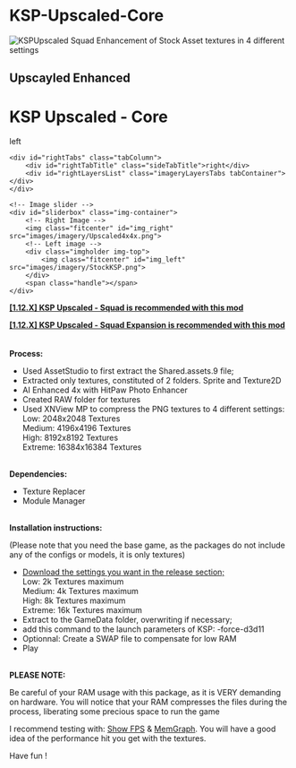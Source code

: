 # KSP-Upscaled-Core
<img src="https://i.postimg.cc/qqPGTRds/Compression-8k.png" alt="KSPUpscaled Squad" />
Enhancement of Stock Asset textures in 4 different settings
<br>

<body>
  <!-- Title header information -->
  <div class="header-bar">
  	<div class="subject">
  		<h2 class="subtitle">Upscayled Enhanced</h2>
  	</div>
  	<div class="country-title">
  		<h1 class="title-text">KSP Upscaled - Core</h1>
  	</div>
  </div>

  <!-- Left and Right Image containers -->
  <div class="container">
  	<!-- Imagery name  -->
  	<div id="leftTabs" class="tabColumn">
  		<div id="leftTabTitle" class="sideTabTitle">left</div>
  		<div id="leftLayersList" class="imageryLayersTabs tabContainer"></div>
  	</div>

  	<div id="rightTabs" class="tabColumn">
  		<div id="rightTabTitle" class="sideTabTitle">right</div>
  		<div id="rightLayersList" class="imageryLayersTabs tabContainer"></div>
  	</div>

  	<!-- Image slider -->
  	<div id="sliderbox" class="img-container">
  		<!-- Right Image -->
  		<img class="fitcenter" id="img_right" src="images/imagery/Upscaled4x4x.png">
  		<!-- Left image -->
  		<div class="imgholder img-top">
  			<img class="fitcenter" id="img_left" src="images/imagery/StockKSP.png">
  		</div>
  		<span class="handle"></span>
  	</div>

  </div>

</body>


<b><a href="https://github.com/Lucke001/KSP-Upscaled-Squad">[1.12.X] KSP Upscaled - Squad is recommended with this mod</a></b>
<br>

<b><a href="https://github.com/Lucke001/KSP-Upscaled-Squad-Expansion">[1.12.X] KSP Upscaled - Squad Expansion is recommended with this mod</a></b>
<br><br><br>
<b>Process:</b><br>

- Used AssetStudio to first extract the Shared.assets.9 file;<br>
- Extracted only textures, constituted of 2 folders. Sprite and Texture2D<br>
- AI Enhanced 4x with HitPaw Photo Enhancer<br>
- Created RAW folder for textures<br>
- Used XNView MP to compress the PNG textures to 4 different settings:<br>
  Low: 2048x2048 Textures<br>
  Medium: 4196x4196 Textures<br>
  High: 8192x8192 Textures<br>
  Extreme: 16384x16384 Textures<br><br>

<b>Dependencies:</b><br>
- Texture Replacer
- Module Manager<br><br>

<b>Installation instructions:</b><br>

(Please note that you need the base game, as the packages do not include any of the configs or models, it is only textures)<br>

- <a href="https://github.com/Lucke001/KSP-Upscaled-Core/releases">Download the settings you want in the release section;</a><br>
  Low: 2k Textures maximum<br>
  Medium: 4k Textures maximum<br>
  High: 8k Textures maximum<br>
  Extreme: 16k Textures maximum<br>
- Extract to the GameData folder, overwriting if necessary;
- add this command to the launch parameters of KSP: -force-d3d11
- Optionnal: Create a SWAP file to compensate for low RAM
- Play<br><br>



<b>PLEASE NOTE:</b>

Be careful of your RAM usage with this package, as it is VERY demanding on hardware. You will notice that your RAM compresses the files during the process, liberating some precious space to run the game

I recommend testing with: <a href="https://github.com/linuxgurugamer/ShowFPS">Show FPS</a> & <a href="https://github.com/linuxgurugamer/MemGraph">MemGraph</a>. You will have a good idea of the performance hit you get with the textures.

Have fun !

